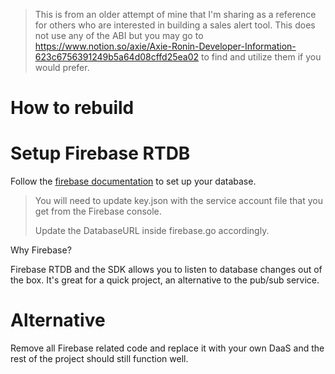 > This is from an older attempt of mine that I'm sharing as a reference for others who are interested in building a sales alert tool. This does not use any of the ABI but you may go to https://www.notion.so/axie/Axie-Ronin-Developer-Information-623c6756391249b5a64d08cffd25ea02 to find and utilize them if you would prefer.

# How to rebuild

# Setup Firebase RTDB

Follow the [firebase documentation](https://firebase.google.com/docs/database/admin/start#go) to set up your database.

> You will need to update key.json with the service account file that you get from the Firebase console.
> 
> Update the DatabaseURL inside firebase.go accordingly.

Why Firebase?

Firebase RTDB and the SDK allows you to listen to database changes out of the box. It's great for a quick project, an alternative to the pub/sub service.

# Alternative

Remove all Firebase related code and replace it with your own DaaS and the rest of the project should still function well.